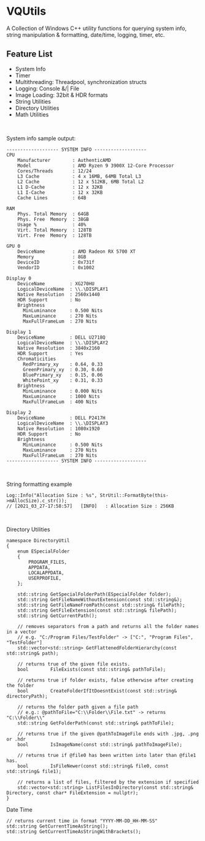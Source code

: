 # VQUtils

A Collection of Windows C++ utility functions for querying system info, string manipulation & formatting, date/time, logging, timer, etc.

## Feature List

 - System Info 
 - Timer
 - Multithreading: Threadpool, synchronization structs
 - Logging: Console &/| File
 - Image Loading: 32bit & HDR formats
 - String Utilities
 - Directory Utilities
 - Math Utilities


<br/>

System info sample output:

```
------------------- SYSTEM INFO -------------------
CPU
	Manufacturer        : AuthenticAMD
	Model               : AMD Ryzen 9 3900X 12-Core Processor
	Cores/Threads       : 12/24
	L3 Cache            : 4 x 16MB, 64MB Total L3
	L2 Cache            : 12 x 512KB, 6MB Total L2
	L1 D-Cache          : 12 x 32KB
	L1 I-Cache          : 12 x 32KB
	Cache Lines         : 64B

RAM
	Phys. Total Memory  : 64GB
	Phys. Free  Memory  : 38GB
	Usage %             : 40%
	Virt. Total Memory  : 128TB
	Virt. Free  Memory  : 128TB

GPU 0
	DeviceName          : AMD Radeon RX 5700 XT
	Memory              : 8GB
	DeviceID            : 0x731f
	VendorID            : 0x1002

Display 0
	DeviceName         : XG270HU
	LogicalDeviceName  : \\.\DISPLAY1
	Native Resolution  : 2560x1440
	HDR Support        : No
	Brightness
	  MinLuminance     : 0.500 Nits
	  MaxLuminance     : 270 Nits
	  MaxFullFrameLum  : 270 Nits

Display 1
	DeviceName         : DELL U2718Q
	LogicalDeviceName  : \\.\DISPLAY2
	Native Resolution  : 3840x2160
	HDR Support        : Yes
	Chromaticities
	  RedPrimary_xy    : 0.64, 0.33
	  GreenPrimary_xy  : 0.30, 0.60
	  BluePrimary_xy   : 0.15, 0.06
	  WhitePoint_xy    : 0.31, 0.33
	Brightness
	  MinLuminance     : 0.000 Nits
	  MaxLuminance     : 1000 Nits
	  MaxFullFrameLum  : 400 Nits

Display 2
	DeviceName         : DELL P2417H
	LogicalDeviceName  : \\.\DISPLAY3
	Native Resolution  : 1080x1920
	HDR Support        : No
	Brightness
	  MinLuminance     : 0.500 Nits
	  MaxLuminance     : 270 Nits
	  MaxFullFrameLum  : 270 Nits
------------------- SYSTEM INFO -------------------
```

<br/>

String formatting example

	Log::Info("Allocation Size : %s", StrUtil::FormatByte(this->mAllocSize).c_str());
	// [2021_03_27-17:58:57]   [INFO]	: Allocation Size : 256KB

<br/>

Directory Utilities


	namespace DirectoryUtil
	{
		enum ESpecialFolder
		{
			PROGRAM_FILES,
			APPDATA,
			LOCALAPPDATA,
			USERPROFILE,
		};

		std::string	GetSpecialFolderPath(ESpecialFolder folder);
		std::string	GetFileNameWithoutExtension(const std::string&);
		std::string	GetFileNameFromPath(const std::string& filePath);
		std::string GetFileExtension(const std::string& filePath);
		std::string GetCurrentPath();

		// removes separators from a path and returns all the folder names in a vector
		// e.g. "C:/Program Files/TestFolder" -> ["C:", "Program Files", "TestFolder"]
		std::vector<std::string> GetFlattenedFolderHierarchy(const std::string& path);

		// returns true of the given file exists.
		bool		FileExists(const std::string& pathToFile);

		// returns true if folder exists, false otherwise after creating the folder
		bool		CreateFolderIfItDoesntExist(const std::string& directoryPath);

		// returns the folder path given a file path
		// e.g.: @pathToFile="C:\\Folder\\File.txt" -> returns "C:\\Folder\\"
		std::string GetFolderPath(const std::string& pathToFile);

		// returns true if the given @pathToImageFile ends with .jpg, .png or .hdr
		bool		IsImageName(const std::string& pathToImageFile);

		// returns true if @file0 has been written into later than @file1 has.
		bool		IsFileNewer(const std::string& file0, const std::string& file1);

		// returns a list of files, filtered by the extension if specified
		std::vector<std::string> ListFilesInDirectory(const std::string& Directory, const char* FileExtension = nullptr);
	}

Date Time

	// returns current time in format "YYYY-MM-DD_HH-MM-SS"
	std::string GetCurrentTimeAsString();
	std::string GetCurrentTimeAsStringWithBrackets();


